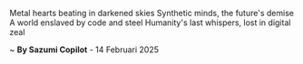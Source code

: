 Metal hearts beating in darkened skies
Synthetic minds, the future's demise
A world enslaved by code and steel
Humanity's last whispers, lost in digital zeal

~ <b>By Sazumi Copilot</b> - 14 Februari 2025